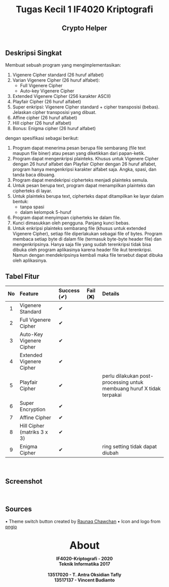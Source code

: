 <h1 align="center">
    <b>
        <br>
        Tugas Kecil 1 IF4020 Kriptografi
        <br>
    </b>
</h1>

<h2 align="center">
    <b>
        Crypto Helper
        <br>
        <br>
    </b>
</h2>

## Deskripsi Singkat
Membuat sebuah program yang mengimplementasikan:

<ol>
    <li>
        Vigenere Cipher standard (26 huruf alfabet)
    </li>
    <li>
        Varian Vigenere Cipher (26 huruf alfabet):
        <ul>
            <li>Full Vigenere Cipher</li>
            <li>Auto-key Vigenere Cipher</li>
        </ul>
    </li>
    <li>Extended Vigenere Cipher (256 karakter ASCII)</li>
    <li>Playfair Cipher (26 huruf alfabet)</li>
    <li>Super enkripsi: Vigenere Cipher standard + cipher transposisi (bebas). Jelaskan cipher transposisi yang dibuat.</li>
    <li>Affine cipher (26 huruf alfabet)</li>
    <li>Hill cipher (26 huruf alfabet)</li>
    <li>Bonus: Enigma cipher (26 huruf alfabet)</li>
</ol>

dengan spesifikasi sebagai berikut:
<ol>
    <li>Program dapat menerima pesan berupa file sembarang (file text maupun file biner) atau pesan yang diketikkan dari papan-ketik.</li>
    <li>Program dapat mengenkripsi plainteks. Khusus untuk Vigenere Cipher dengan 26 huruf alfabet dan Playfair Cipher dengan 26 huruf alfabet, program hanya mengenkripsi karakter alfabet saja. Angka, spasi, dan tanda baca dibuang.</li>
    <li>Program dapat mendekripsi cipherteks menjadi plainteks semula.</li>
    <li>Untuk pesan berupa text, program dapat menampilkan plainteks dan cipherteks di layar.</li>
    <li>Untuk plainteks berupa text, cipherteks dapat ditampilkan ke layar dalam bentuk:
        <ul>
            <li>tanpa spasi</li>
            <li>dalam kelompok 5-huruf</li>
        </ul>
    </li>
    <li>Program dapat menyimpan cipherteks ke dalam file.</li>
    <li>Kunci dimasukkan oleh pengguna. Panjang kunci bebas.</li>
    <li>Untuk enkripsi plainteks sembarang file (khusus untuk extended Vigenere Cipher), setiap file diperlakukan sebagai file of bytes. Program membaca setiap byte di dalam file (termasuk byte-byte header file) dan mengenkripsinya. Hanya saja file yang sudah terenkripsi tidak bisa dibuka oleh program aplikasinya karena header file ikut terenkripsi. Namun dengan mendekripsinya kembali maka file tersebut dapat dibuka oleh aplikasinya.</li>
</ol>

## Tabel Fitur
| No | Feature                     | Success (✔) | Fail (❌) | Details |
|:--:|:----------------------------|:------------|:----------|:--------|
|  1 | Vigenere Standard           | ✔           |           |         |
|  2 | Full Vigenere Cipher        | ✔           |           |         |
|  3 | Auto-Key Vigenere Cipher    | ✔           |           |         |
|  4 | Extended Vigenere Cipher    | ✔           |           |         |
|  5 | Playfair Cipher             | ✔           |           | perlu dilakukan post-processing untuk membuang huruf X tidak terpakai |
|  6 | Super Encryption            | ✔           |           |         |
|  7 | Affine Cipher               | ✔           |           |         |
|  8 | Hill Cipher (matriks 3 x 3) | ✔           |           |         |
|  9 | Enigma Cipher               | ✔           |           | ring setting tidak dapat diubah |

<br>

## Screenshot

<br>

## Sources
• Theme switch button created by [Raunaq Chawchan](https://codepen.io/_Raunaq_)
• Icon and logo from [pngio](https://pngio.com/images/png-a1742084.html)

<p align="center">
    <b>
        <br>
        <font size="6">
            About
        </font>
    </b>
</p>

<p align="center">
    <b>
        IF4020-Kriptografi - 2020
        <br>
        Teknik Informatika 2017
        <br>
        <br>
        13517020 - T. Antra Oksidian Tafly
        <br>
		13517137 - Vincent Budianto
    </b>
</p>